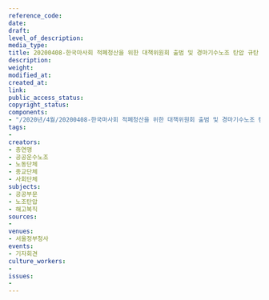 ```yaml
---
reference_code: 
date: 
draft: 
level_of_description: 
media_type: 
title: 20200408-한국마사회 적폐청산을 위한 대책위원회 출범 및 경마기수노조 탄압 규탄 기자회견
description: 
weight: 
modified_at: 
created_at: 
link: 
public_access_status: 
copyright_status: 
components:
- "/2020년/4월/20200408-한국마사회 적폐청산을 위한 대책위원회 출범 및 경마기수노조 탄압 규탄 기자회견/IMG_9458.jpg"
tags:
- 
creators:
- 총연맹
- 공공운수노조
- 노동단체
- 종교단체
- 사회단체
subjects:
- 공공부문
- 노조탄압
- 해고복직
sources:
- 
venues:
- 서울정부청사
events:
- 기자회견
culture_workers:
- 
issues:
- 
---
```

